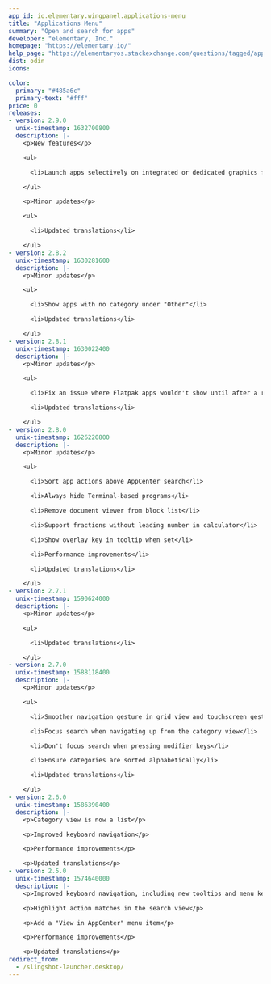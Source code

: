 ```yaml
---
app_id: io.elementary.wingpanel.applications-menu
title: "Applications Menu"
summary: "Open and search for apps"
developer: "elementary, Inc."
homepage: "https://elementary.io/"
help_page: "https://elementaryos.stackexchange.com/questions/tagged/applications-menu"
dist: odin
icons:

color:
  primary: "#485a6c"
  primary-text: "#fff"
price: 0
releases:
- version: 2.9.0
  unix-timestamp: 1632700800
  description: |-
    <p>New features</p>

    <ul>

      <li>Launch apps selectively on integrated or dedicated graphics for systems with hybrid graphics</li>

    </ul>

    <p>Minor updates</p>

    <ul>

      <li>Updated translations</li>

    </ul>
- version: 2.8.2
  unix-timestamp: 1630281600
  description: |-
    <p>Minor updates</p>

    <ul>

      <li>Show apps with no category under "Other"</li>

      <li>Updated translations</li>

    </ul>
- version: 2.8.1
  unix-timestamp: 1630022400
  description: |-
    <p>Minor updates</p>

    <ul>

      <li>Fix an issue where Flatpak apps wouldn't show until after a restart</li>

      <li>Updated translations</li>

    </ul>
- version: 2.8.0
  unix-timestamp: 1626220800
  description: |-
    <p>Minor updates</p>

    <ul>

      <li>Sort app actions above AppCenter search</li>

      <li>Always hide Terminal-based programs</li>

      <li>Remove document viewer from block list</li>

      <li>Support fractions without leading number in calculator</li>

      <li>Show overlay key in tooltip when set</li>

      <li>Performance improvements</li>

      <li>Updated translations</li>

    </ul>
- version: 2.7.1
  unix-timestamp: 1590624000
  description: |-
    <p>Minor updates</p>

    <ul>

      <li>Updated translations</li>

    </ul>
- version: 2.7.0
  unix-timestamp: 1588118400
  description: |-
    <p>Minor updates</p>

    <ul>

      <li>Smoother navigation gesture in grid view and touchscreen gesture support</li>

      <li>Focus search when navigating up from the category view</li>

      <li>Don't focus search when pressing modifier keys</li>

      <li>Ensure categories are sorted alphabetically</li>

      <li>Updated translations</li>

    </ul>
- version: 2.6.0
  unix-timestamp: 1586390400
  description: |-
    <p>Category view is now a list</p>

    <p>Improved keyboard navigation</p>

    <p>Performance improvements</p>

    <p>Updated translations</p>
- version: 2.5.0
  unix-timestamp: 1574640000
  description: |-
    <p>Improved keyboard navigation, including new tooltips and menu key support</p>

    <p>Highlight action matches in the search view</p>

    <p>Add a "View in AppCenter" menu item</p>

    <p>Performance improvements</p>

    <p>Updated translations</p>
redirect_from:
  - /slingshot-launcher.desktop/
---
```



